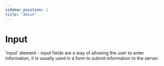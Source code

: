 ```yaml
---
sidebar_position: 1
title: "About"
---
```


# Input

'input' element - input fields are a way of allowing the user to enter information, it is usually used in a form to submit information to the server.